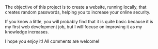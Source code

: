 The objective of this project is to create a website, running locally, that creates random passwords, helping you to increase your online security.

If you know a little, you will probably find that it is quite basic because it is my first web development job, but I will focuse on improving it as my knowledge increases.

I hope you enjoy it!
All comments are welcome!
